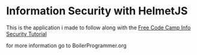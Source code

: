 # Information Security with HelmetJS

This is the application i made to follow along with the [Free Code Camp Info Security Tutorial](https://www.freecodecamp.org/learn/information-security/information-security-with-helmetjs/)

for more information go to BoilerProgrammer.org
